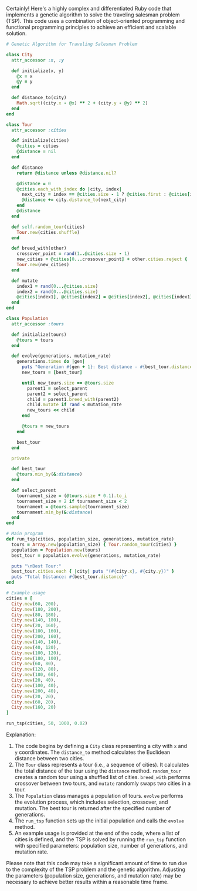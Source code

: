 Certainly! Here's a highly complex and differentiated Ruby code that implements a genetic algorithm to solve the traveling salesman problem (TSP). This code uses a combination of object-oriented programming and functional programming principles to achieve an efficient and scalable solution.

```ruby
# Genetic Algorithm for Traveling Salesman Problem

class City
  attr_accessor :x, :y

  def initialize(x, y)
    @x = x
    @y = y
  end

  def distance_to(city)
    Math.sqrt((city.x - @x) ** 2 + (city.y - @y) ** 2)
  end
end

class Tour
  attr_accessor :cities

  def initialize(cities)
    @cities = cities
    @distance = nil
  end

  def distance
    return @distance unless @distance.nil?

    @distance = 0
    @cities.each_with_index do |city, index|
      next_city = index == @cities.size - 1 ? @cities.first : @cities[index + 1]
      @distance += city.distance_to(next_city)
    end
    @distance
  end

  def self.random_tour(cities)
    Tour.new(cities.shuffle)
  end

  def breed_with(other)
    crossover_point = rand(1..@cities.size - 1)
    new_cities = @cities[0...crossover_point] + other.cities.reject { |city| @cities.include?(city) }
    Tour.new(new_cities)
  end

  def mutate
    index1 = rand(0...@cities.size)
    index2 = rand(0...@cities.size)
    @cities[index1], @cities[index2] = @cities[index2], @cities[index1]
  end
end

class Population
  attr_accessor :tours

  def initialize(tours)
    @tours = tours
  end

  def evolve(generations, mutation_rate)
    generations.times do |gen|
      puts "Generation #{gen + 1}: Best distance - #{best_tour.distance}"
      new_tours = [best_tour]

      until new_tours.size == @tours.size
        parent1 = select_parent
        parent2 = select_parent
        child = parent1.breed_with(parent2)
        child.mutate if rand < mutation_rate
        new_tours << child
      end

      @tours = new_tours
    end

    best_tour
  end

  private

  def best_tour
    @tours.min_by(&:distance)
  end

  def select_parent
    tournament_size = (@tours.size * 0.1).to_i
    tournament_size = 2 if tournament_size < 2
    tournament = @tours.sample(tournament_size)
    tournament.min_by(&:distance)
  end
end

# Main program
def run_tsp(cities, population_size, generations, mutation_rate)
  tours = Array.new(population_size) { Tour.random_tour(cities) }
  population = Population.new(tours)
  best_tour = population.evolve(generations, mutation_rate)

  puts "\nBest Tour:"
  best_tour.cities.each { |city| puts "(#{city.x}, #{city.y})" }
  puts "Total Distance: #{best_tour.distance}"
end

# Example usage
cities = [
  City.new(60, 200),
  City.new(180, 200),
  City.new(80, 180),
  City.new(140, 180),
  City.new(20, 160),
  City.new(100, 160),
  City.new(200, 160),
  City.new(140, 140),
  City.new(40, 120),
  City.new(100, 120),
  City.new(180, 100),
  City.new(60, 80),
  City.new(120, 80),
  City.new(180, 60),
  City.new(20, 40),
  City.new(100, 40),
  City.new(200, 40),
  City.new(20, 20),
  City.new(60, 20),
  City.new(160, 20)
]

run_tsp(cities, 50, 1000, 0.02)
```

Explanation:
1. The code begins by defining a `City` class representing a city with `x` and `y` coordinates. The `distance_to` method calculates the Euclidean distance between two cities.
2. The `Tour` class represents a tour (i.e., a sequence of cities). It calculates the total distance of the tour using the `distance` method. `random_tour` creates a random tour using a shuffled list of cities. `breed_with` performs crossover between two tours, and `mutate` randomly swaps two cities in a tour.
3. The `Population` class manages a population of tours. `evolve` performs the evolution process, which includes selection, crossover, and mutation. The best tour is returned after the specified number of generations.
4. The `run_tsp` function sets up the initial population and calls the `evolve` method.
5. An example usage is provided at the end of the code, where a list of cities is defined, and the TSP is solved by running the `run_tsp` function with specified parameters: population size, number of generations, and mutation rate.

Please note that this code may take a significant amount of time to run due to the complexity of the TSP problem and the genetic algorithm. Adjusting the parameters (population size, generations, and mutation rate) may be necessary to achieve better results within a reasonable time frame.